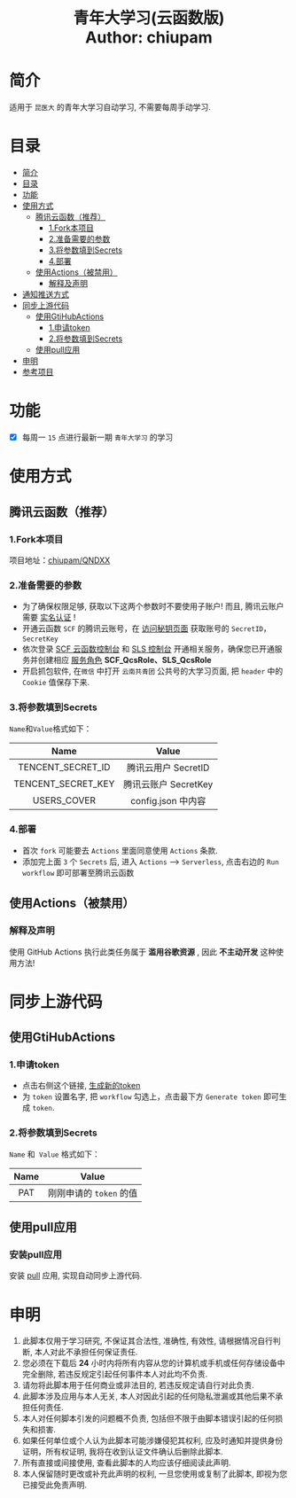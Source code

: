<h1 align="center">
  青年大学习(云函数版)
  <br>
  Author: chiupam
</h1>

# 简介

适用于 `昆医大` 的青年大学习自动学习, 不需要每周手动学习.

# 目录

- [简介](#简介)
- [目录](#目录)
- [功能](#功能)
- [使用方式](#使用方式)
  - [腾讯云函数（推荐）](#腾讯云函数推荐)
    - [1.Fork本项目](#1fork本项目)
    - [2.准备需要的参数](#2准备需要的参数)
    - [3.将参数填到Secrets](#3将参数填到secrets)
    - [4.部署](#4部署)
  - [使用Actions（被禁用）](#使用Actions被禁用)
    - [解释及声明](#解释及声明)
- [通知推送方式](#通知推送方式)
- [同步上游代码](#同步上游代码)
  - [使用GtiHubActions](#使用GtiHubActions)
    - [1.申请token](#1申请token)
    - [2.将参数填到Secrets](#2将参数填到Secrets)
  - [使用pull应用](#使用pull应用)
- [申明](#申明)
- [参考项目](#参考项目)

# 功能

- [x] 每周一 `15` 点进行最新一期 `青年大学习` 的学习

# 使用方式

## 腾讯云函数（推荐）

### 1.Fork本项目

项目地址：[chiupam/QNDXX](https://github.com/chiupam/QNDXX)

### 2.准备需要的参数

- 为了确保权限足够, 获取以下这两个参数时不要使用子账户! 而且, 腾讯云账户需要 [实名认证](https://console.cloud.tencent.com/developer/auth) !
- 开通云函数 `SCF` 的腾讯云账号，在 [访问秘钥页面](https://console.cloud.tencent.com/cam/capi) 获取账号的 `SecretID`，`SecretKey`
- 依次登录 [SCF 云函数控制台](https://console.cloud.tencent.com/scf) 和 [SLS 控制台](https://console.cloud.tencent.com/sls) 开通相关服务，确保您已开通服务并创建相应 [服务角色](https://console.cloud.tencent.com/cam/role) **SCF_QcsRole、SLS_QcsRole**
- 开启抓包软件, 在`微信` 中打开 `云南共青团` 公共号的大学习页面, 把 `header` 中的 `Cookie` 值保存下来.

### 3.将参数填到Secrets

`Name`和`Value`格式如下：
  
| Name | Value |
|:---:|:---:|
|TENCENT_SECRET_ID | 腾讯云用户 SecretID|
|TENCENT_SECRET_KEY | 腾讯云账户 SecretKey|
|USERS_COVER | config.json 中内容|

### 4.部署

- 首次 `fork` 可能要去 `Actions` 里面同意使用 `Actions` 条款.
- 添加完上面 `3` 个 `Secrets` 后, 进入 `Actions` --> `Serverless`, 点击右边的 `Run workflow` 即可部署至腾讯云函数

## 使用Actions（被禁用）

### 解释及声明

使用 GitHub Actions 执行此类任务属于 **滥用谷歌资源** , 因此 **不主动开发** 这种使用方法!

# 同步上游代码

## 使用GtiHubActions

### 1.申请token

- 点击右侧这个链接, [生成新的token](https://github.com/settings/tokens/new)
- 为 `token` 设置名字, 把 `workflow` 勾选上，点击最下方 `Generate token` 即可生成 `token`.
  
### 2.将参数填到Secrets

`Name` 和` Value` 格式如下：

| Name | Value |
|:---:|:---:|
| PAT | 刚刚申请的 `token` 的值 |

## 使用pull应用

### 安装pull应用

安装 [pull](https://github.com/apps/pull) 应用, 实现自动同步上游代码.

# 申明

1. 此脚本仅用于学习研究, 不保证其合法性, 准确性, 有效性, 请根据情况自行判断, 本人对此不承担任何保证责任.
2. 您必须在下载后 **24** 小时内将所有内容从您的计算机或手机或任何存储设备中完全删除, 若违反规定引起任何事件本人对此均不负责.
3. 请勿将此脚本用于任何商业或非法目的, 若违反规定请自行对此负责.
4. 此脚本涉及应用与本人无关, 本人对因此引起的任何隐私泄漏或其他后果不承担任何责任.
5. 本人对任何脚本引发的问题概不负责, 包括但不限于由脚本错误引起的任何损失和损害.
6. 如果任何单位或个人认为此脚本可能涉嫌侵犯其权利, 应及时通知并提供身份证明，所有权证明, 我将在收到认证文件确认后删除此脚本.
7. 所有直接或间接使用, 查看此脚本的人均应该仔细阅读此声明.
8. 本人保留随时更改或补充此声明的权利, 一旦您使用或复制了此脚本, 即视为您已接受此免责声明.

